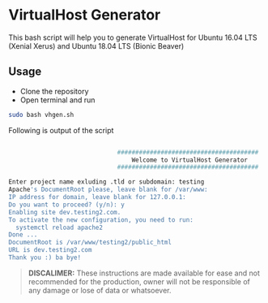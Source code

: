 # VirtualHost Generator

This bash script will help you to generate VirtualHost for Ubuntu 16.04 LTS (Xenial Xerus) and Ubuntu 18.04 LTS (Bionic Beaver)

## Usage
- Clone the repository
- Open terminal and run
```bash
sudo bash vhgen.sh
```
Following is output of the script
```bash

                              #######################################
                                  Welcome to VirtualHost Generator
                              #######################################

Enter project name exluding .tld or subdomain: testing
Apache's DocumentRoot please, leave blank for /var/www: 
IP address for domain, leave blank for 127.0.0.1: 
Do you want to proceed? (y/n): y
Enabling site dev.testing2.com.
To activate the new configuration, you need to run:
  systemctl reload apache2
Done ...
DocumentRoot is /var/www/testing2/public_html
URL is dev.testing2.com
Thank you :) ba bye!
```

> **DISCALIMER:** These instructions are made available for ease and not recommended for the production, owner will not be responsible of any damage or lose of data or whatsoever.
